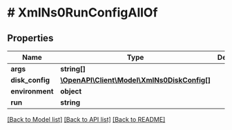 # # XmlNs0RunConfigAllOf

## Properties

Name | Type | Description | Notes
------------ | ------------- | ------------- | -------------
**args** | **string[]** |  | [optional] 
**disk_config** | [**\OpenAPI\Client\Model\XmlNs0DiskConfig[]**](XmlNs0DiskConfig.md) |  | [optional] 
**environment** | **object** |  | [optional] 
**run** | **string** |  | [optional] 

[[Back to Model list]](../../README.md#documentation-for-models) [[Back to API list]](../../README.md#documentation-for-api-endpoints) [[Back to README]](../../README.md)


